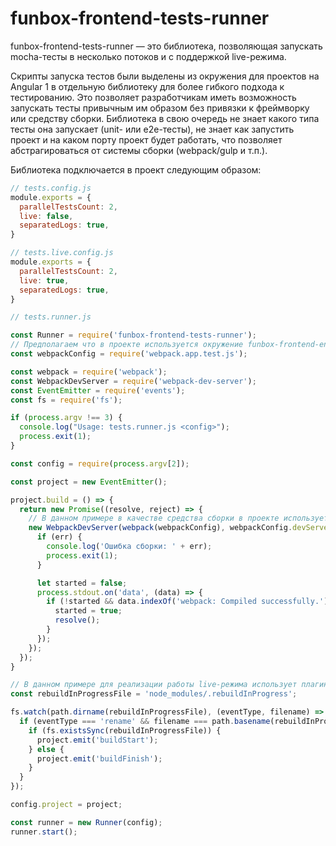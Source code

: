 # funbox-frontend-tests-runner

funbox-frontend-tests-runner — это библиотека, позволяющая запускать mocha-тесты в несколько потоков и с поддержкой live-режима.

Скрипты запуска тестов были выделены из окружения для проектов на Angular 1 в отдельную библиотеку для более гибкого подхода к тестированию. Это позволяет разработчикам иметь возможность запускать тесты привычным им образом без привязки к фреймворку или средству сборки. Библиотека в свою очередь не знает какого типа тесты она запускает (unit- или e2e-тесты), не знает как запустить проект и на каком порту проект будет работать, что позволяет абстрагироваться от системы сборки (webpack/gulp и т.п.).

Библиотека подключается в проект следующим образом:

```javascript
// tests.config.js
module.exports = {
  parallelTestsCount: 2,
  live: false,
  separatedLogs: true,
}

// tests.live.config.js
module.exports = {
  parallelTestsCount: 2,
  live: true,
  separatedLogs: true,
}

// tests.runner.js

const Runner = require('funbox-frontend-tests-runner');
// Предполагаем что в проекте используется окружение funbox-frontend-env-webpack
const webpackConfig = require('webpack.app.test.js');

const webpack = require('webpack');
const WebpackDevServer = require('webpack-dev-server');
const EventEmitter = require('events');
const fs = require('fs');

if (process.argv !== 3) {
  console.log("Usage: tests.runner.js <config>");
  process.exit(1);
}

const config = require(process.argv[2]);

const project = new EventEmitter();

project.build = () => {
  return new Promise((resolve, reject) => {
    // В данном примере в качестве средства сборки в проекте используется webpack
    new WebpackDevServer(webpack(webpackConfig), webpackConfig.devServer).listen(webpackConfig.devServer.port, 'localhost', (err) => {
      if (err) {
        console.log('Ошибка сборки: ' + err);
        process.exit(1);
      }

      let started = false;
      process.stdout.on('data', (data) => {
        if (!started && data.indexOf('webpack: Compiled successfully.') > -1) {
          started = true;
          resolve();
        }
      });
    });
  });
}

// В данном примере для реализации работы live-режима использует плагин funbox-rebuild-in-progress-webpack-plugin
const rebuildInProgressFile = 'node_modules/.rebuildInProgress';

fs.watch(path.dirname(rebuildInProgressFile), (eventType, filename) => {
  if (eventType === 'rename' && filename === path.basename(rebuildInProgressFile)) {
    if (fs.existsSync(rebuildInProgressFile)) {
      project.emit('buildStart');
    } else {
      project.emit('buildFinish');
    }
  }
});

config.project = project;

const runner = new Runner(config);
runner.start();
```

